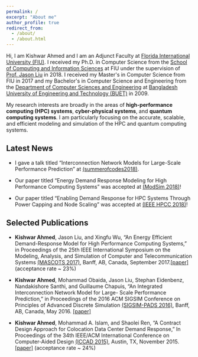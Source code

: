```yaml
---
permalink: /
excerpt: "About me"
author_profile: true
redirect_from: 
  - /about/
  - /about.html
---
```


Hi, I am Kishwar Ahmed and I am an Adjunct Faculty at [Florida International
University (FIU)](https://www.fiu.edu). I received my Ph.D. in Computer Science from the
[School of Computing and Information
Sciences](https://www.cis.fiu.edu) at FIU under the supervision of [Prof.
Jason Liu](https://people.cis.fiu.edu/liux/) in 2018.  I received my
Master's in Computer Science from FIU in 2017 and my Bachelor's in
Computer Science and Engineering from the [Department of Computer
Sciences and Engineering](http://cse.buet.ac.bd) at [Bangladesh
University of Engineering and Technology (BUET)](http://buet.ac.bd) in 2009.

My research interests are broadly in the areas of **high-performance
computing (HPC) systems**, **cyber-physical systems**, and **quantum computing
systems**. I am particularly focusing on the accurate, scalable, and efficient modeling and simulation of the HPC and quantum computing systems.

## Latest News
* I gave a talk titled “Interconnection Network Models for Large-Scale Performance Prediction” at [(summerofcodes2018)](https://press3.mcs.anl.gov/summerofcodes2018/).

* Our paper titled “Energy Demand Response Modeling for High Performance Computing Systems” was accepted at [(ModSim 2018)](https://www.bnl.gov/modsim2018/)!

* Our paper titled “Enabling Demand Response for HPC Systems Through Power Capping and Node Scaling” was accepted at [(IEEE HPCC 2018)](https://cse.stfx.ca/~hpcc2018/)! 

## Selected Publications

*  **Kishwar Ahmed**, Jason Liu, and Xingfu Wu, “An Energy Efficient Demand-Response Model for High Performance Computing Systems,” in Proceedings of the 25th IEEE International Symposium on the Modeling, Analysis, and Simulation of Computer and Telecommunication Systems [(MASCOTS 2017)](https://mascots2017.cs.ucalgary.ca/), Banff, AB, Canada, September 2017.[[paper]](https://ieeexplore.ieee.org/document/8107444/) (acceptance rate ~ 23%)

* **Kishwar Ahmed**, Mohammad Obaida, Jason Liu, Stephan Eidenbenz, Nandakishore Santhi, and Guillaume Chapuis, “An Integrated Interconnection Network Model for Large- Scale Performance Prediction,” in Proceedings of the 2016 ACM SIGSIM Conference on Principles of Advanced Discrete Simulation [(SIGSIM-PADS 2016)](https://www.acm-sigsim-pads.org/), Banff, AB, Canada, May 2016. [[paper]](https://dl.acm.org/citation.cfm?id=2901396)

* **Kishwar Ahmed**, Mohammad A. Islam, and Shaolei Ren, “A Contract Design Approach for Colocation Data Center Demand Response,” In Proceedings of the 34th IEEE/ACM International Conference on Computer-Aided Design [(ICCAD 2015)](https://iccad.com/), Austin, TX, November 2015. [[paper]](https://ieeexplore.ieee.org/document/7372629/) (acceptance rate ~ 24%)
  
